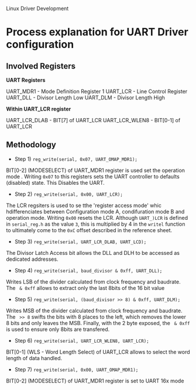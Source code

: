 Linux Driver Development

# Process explanation for UART Driver configuration

## Involved Registers

**UART Registers**

UART_MDR1  -  Mode Definition Register 1
UART_LCR   -  Line Control Register
UART_DLL   -  Divisor Length Low
UART_DLM   -  Divisor Length High

**Within UART_LCR register**

UART_LCR_DLAB  - BIT[7] of UART_LCR
UART_LCR_WLEN8 - BIT[0-1] of UART_LCR

## Methodology

-  Step 1) `reg_write(serial, 0x07, UART_OMAP_MDR1);`

BIT[0-2] (MODESELECT) of UART_MDR1 register is used set the operation mode . Writing `0x07` to this registers sets the UART controller to defaults (disabled) state. This Disables the UART.

-  Step 2) `reg_write(serial, 0x00, UART_LCR);`

The LCR regsiters is used to se tthe 'register access mode' whic hdifferenciates between Configuration mode A, condifuration mode B and operation mode. Writing `0x00` resets the LCR. Although `UART_)LCR` is defined in `serial_reg.h` as the value `3`, this is multiplied by 4 in the `writel` function to ultimately come to the `0xC` offset described in the reference sheet.

-  Step 3) `reg_write(serial, UART_LCR_DLAB, UART_LCD);`

The Divisor Latch Access bit allows the DLL and DLH to be accessed as dedicated addresses.

-  Step 4) `reg_write(serial, baud_divisor & 0xff, UART_DLL);`

Writes LSB of the divider calculated from clock frequency and baudrate. The ` & 0xff` allows to extract only the last 8bits of the 16 bit value

-  Step 5) `reg_write(serial, (baud_divisor >> 8) & 0xff, UART_DLM);`

Writes MSB of the divider calculated from clock frequency and baudrate. The ` >> 8` swifts the bits with 8 places to the left, which removes the lower 8 bits and only leaves the MSB. Finally, with the 2 byte exposed, the ` & 0xff` is used to ensure only 8bits are transfered.

-  Step 6) `reg_write(serial, UART_LCR_WLEN8, UART_LCR);`

BIT[0-1] (WLS - Word Length Select) of UART_LCR allows to select the word length of data handled.

-  Step 7) `reg_write(serial, 0x00, UART_OMAP_MDR1);`

BIT[0-2] (MODESELECT) of UART_MDR1 register is set to UART 16x mode
